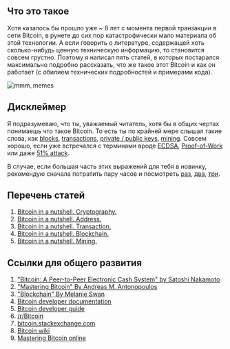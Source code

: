 ## Что это такое
Хотя казалось бы прошло уже ~ 8 лет с момента первой транзакции в сети Bitcoin, в рунете до сих пор катастрофически мало материала об этой технологии. А если говорить о литературе, содержащей хоть сколько-нибудь ценную техническую информацию, то  становится совсем грустно. Поэтому я написал пять статей, в которых постарался максимально подробно рассказать, что же такое этот Bitcoin и как он работает (с обилием технических подробностей и примерами кода). 

![mmm_memes](https://habrastorage.org/files/aea/9d4/46d/aea9d446d8b1477b8621d6250154a55a.jpg)

<cut />

## Дисклеймер

Я подразумеваю, что ты, уважаемый читатель, хотя бы в общих чертах понимаешь что такое Bitcoin. То есть ты по крайней мере слышал такие слова, как [blocks](https://en.bitcoin.it/wiki/Block), [transactions](https://en.bitcoin.it/wiki/Transaction), [private / public keys](https://en.bitcoin.it/wiki/Private_key), [mining](https://en.bitcoin.it/wiki/Mining). Совсем хорошо, если уже встречался с терминами вроде [ECDSA](https://habrahabr.ru/post/188958/), [Proof-of-Work](https://en.bitcoin.it/wiki/Proof_of_work) или даже [51% attack](https://learncryptography.com/cryptocurrency/51-attack).

В случае, если большая часть этих выражений для тебя в новинку, рекомендую сначала потратить пару часов и посмотреть [раз](https://www.youtube.com/watch?v=RuZ80TPUF_A), [два](https://www.youtube.com/watch?v=RuZ80TPUF_A), [три](https://www.youtube.com/watch?v=yUZlEgJROKQ).

## Перечень статей
1. [Bitcoin in a nutshell. Cryptography.](#)
2. [Bitcoin in a nutshell. Address.](#)
3. [Bitcoin in a nutshell. Transaction.](#)
4. [Bitcoin in a nutshell. Blockchain.](#)
5. [Bitcoin in a nutshell. Mining.](#)

## Ссылки для общего развития
1. ["Bitcoin: A Peer-to-Peer Electronic Cash System" by Satoshi Nakamoto](https://bitcoin.org/bitcoin.pdf)
2. ["Mastering Bitcoin" By Andreas M. Antonopoulos](http://shop.oreilly.com/product/0636920032281.do)
3. ["Blockchain" By Melanie Swan](http://shop.oreilly.com/product/0636920037040.do)
4. [Bitcoin developer documentation](https://bitcoin.org/en/developer-documentation)
5. [Bitcoin developer guide](https://bitcoin.org/en/developer-guide)
6. [/r/Bitcoin](https://www.reddit.com/r/Bitcoin/)
7. [bitcoin.stackexchange.com](https://bitcoin.stackexchange.com)
8. [Bitcoin wiki](https://en.bitcoin.it/wiki/Main_Page)
9. [Mastering Bitcoin online](http://chimera.labs.oreilly.com/books/1234000001802/ch01.html#_getting_started)

